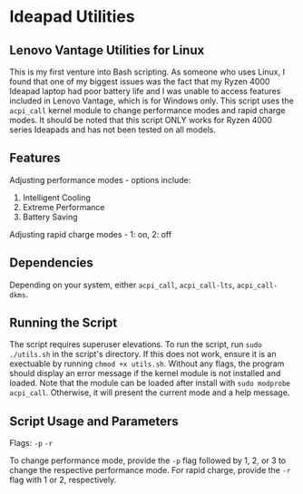 # Ideapad Utilities

## Lenovo Vantage Utilities for Linux
This is my first venture into Bash scripting. As someone who uses Linux, I found that one of my biggest issues was the fact that my Ryzen 4000 Ideapad laptop had poor battery life and I was unable to access features included in Lenovo Vantage, which is for Windows only. This script uses the `acpi_call` kernel module to change performance modes and rapid charge modes. It should be noted that this script ONLY works for Ryzen 4000 series Ideapads and has not been tested on all models.

## Features
Adjusting performance modes - options include:
1. Intelligent Cooling
2. Extreme Performance
3. Battery Saving

Adjusting rapid charge modes - 1: on, 2: off

## Dependencies
Depending on your system, either `acpi_call`, `acpi_call-lts`, `acpi_call-dkms`. 

## Running the Script
The script requires superuser elevations. To run the script, run `sudo ./utils.sh` in the script's directory. If this does not work, ensure it is an exectuable by running `chmod +x utils.sh`. Without any flags, the program should display an error message if the kernel module is not installed and loaded. Note that the module can be loaded after install with `sudo modprobe acpi_call`.  Otherwise, it will present the current mode and a help message.

## Script Usage and Parameters
Flags: `-p` `-r`

To change performance mode, provide the `-p` flag followed by 1, 2, or 3 to change the respective performance mode. For rapid charge, provide the `-r` flag with 1 or 2, respectively.
